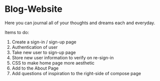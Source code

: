 # Blog-Website
Here you can journal all of your thoughts and dreams each and everyday.

Items to do:

1. Create a sign-in / sign-up page 
2. Authentication of user 
3. Take new user to sign-up page 
4. Store new user information to verify on re-sign-in
5. CSS to make home page more aesthetic
6. Add to the About Page
7. Add questions of inspiration to the right-side of compose page
